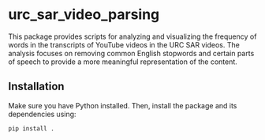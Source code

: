 # urc_sar_video_parsing

This package provides scripts for analyzing and visualizing the frequency of words in the transcripts of YouTube videos in the URC SAR videos. The analysis focuses on removing common English stopwords and certain parts of speech to provide a more meaningful representation of the content.

## Installation

Make sure you have Python installed. Then, install the package and its dependencies using:

```bash
pip install .
